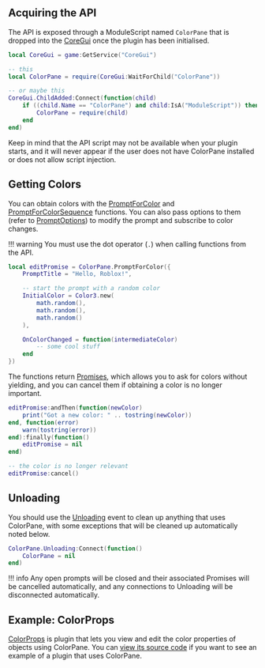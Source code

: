 ## Acquiring the API

The API is exposed through a ModuleScript named `ColorPane` that is dropped into the [CoreGui](https://developer.roblox.com/api-reference/class/CoreGui) once the plugin has been initialised.

```lua
local CoreGui = game:GetService("CoreGui")

-- this
local ColorPane = require(CoreGui:WaitForChild("ColorPane"))

-- or maybe this
CoreGui.ChildAdded:Connect(function(child)
    if ((child.Name == "ColorPane") and child:IsA("ModuleScript")) then
        ColorPane = require(child)
    end
end)
```

Keep in mind that the API script may not be available when your plugin starts, and it will never appear if the user does not have ColorPane installed or does not allow script injection.

## Getting Colors

You can obtain colors with the [PromptForColor](../reference#colorpanepromptforcolor) and [PromptForColorSequence](../reference#colorpanepromptforcolorsequence) functions. You can also pass options to them (refer to [PromptOptions](../reference#promptoptions)) to modify the prompt and subscribe to color changes.

!!! warning
    You must use the dot operator (`.`) when calling functions from the API.

```lua
local editPromise = ColorPane.PromptForColor({
    PromptTitle = "Hello, Roblox!",

    -- start the prompt with a random color
    InitialColor = Color3.new(
        math.random(),
        math.random(),
        math.random()
    ),

    OnColorChanged = function(intermediateColor)
        -- some cool stuff
    end
})
```

The functions return [Promises](https://eryn.io/roblox-lua-promise/), which allows you to ask for colors without yielding, and you can cancel them if obtaining a color is no longer important.

```lua
editPromise:andThen(function(newColor)
    print("Got a new color: " .. tostring(newColor))
end, function(error)
    warn(tostring(error))
end):finally(function()
    editPromise = nil
end)

-- the color is no longer relevant
editPromise:cancel()
```

## Unloading

You should use the [Unloading](../reference#colorpaneunloading) event to clean up anything that uses ColorPane, with some exceptions that will be cleaned up automatically noted below.

```lua
ColorPane.Unloading:Connect(function()
    ColorPane = nil
end)
```

!!! info
    Any open prompts will be closed and their associated Promises will be cancelled automatically, and any connections to Unloading will be disconnected automatically.

## Example: ColorProps

[ColorProps](https://www.roblox.com/library/6494015679) is plugin that lets you view and edit the color properties of objects using ColorPane. You can [view its source code](https://github.com/Blupo/ColorProps) if you want to see an example of a plugin that uses ColorPane.